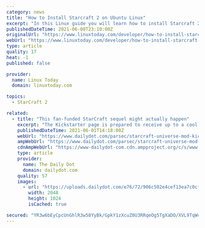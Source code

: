 ```yaml
---
category: news
title: "How to Install Starcraft 2 on Ubuntu Linux"
excerpt: "In this Linux guide you will learn how to install Starcraft 2 on Ubuntu Linux. The Starcraft 2 game has been released free of charge for anyone with registered Battle.net account. Before you proceed with the installation make sure that you have correctly ..."
publishedDateTime: 2021-06-08T23:10:00Z
originalUrl: "https://www.linuxtoday.com/developer/how-to-install-starcraft-2-on-ubuntu-linux-210606184502.html"
webUrl: "https://www.linuxtoday.com/developer/how-to-install-starcraft-2-on-ubuntu-linux-210606184502.html"
type: article
quality: 17
heat: -1
published: false

provider:
  name: Linux Today
  domain: linuxtoday.com

topics:
  - StarCraft 2

related:
  - title: "This fan-funded StarCraft sequel might actually happen"
    excerpt: "The Kickstarter page is prepared to receive up to a cool $1 million, in fact, from esager StarCraft fans: new storylines, explorable zones, and character models would come along with $25,000 or so."
    publishedDateTime: 2021-06-01T14:18:00Z
    webUrl: "https://www.dailydot.com/parsec/starcraft-universe-mod-kickstarter-blizzard/"
    ampWebUrl: "https://www.dailydot.com/parsec/starcraft-universe-mod-kickstarter-blizzard/?amp"
    cdnAmpWebUrl: "https://www-dailydot-com.cdn.ampproject.org/c/s/www.dailydot.com/parsec/starcraft-universe-mod-kickstarter-blizzard/?amp"
    type: article
    provider:
      name: The Daily Dot
      domain: dailydot.com
    quality: 57
    images:
      - url: "https://uploads.dailydot.com/e76/72/906c502e4cef13ea7c0cf54f7492de69.jpg?auto=compress%2Cformat&ixlib=php-3.3.0"
        width: 2048
        height: 1024
        isCached: true

secured: "YR3w6bEyCpcUnGhlR3w58YyBk/GpkY1zXcuZ0U3RRqeOg5TgXaDO/XVL9TqWcrAtifC+k+udv6FpVY5BPZNCz88CH2Q9X9eNMTNe3vnxHHLMbL2DQ40nmzXevRHMrC7Sx5/L/aJsNaFpg5W67XBpilovZ0XmoL8TFmtoLVkAYpB2ecEuZ87VJv+deSDP7ssh+RDKFeV7+X5+LBS0WA9jWkVDZx4NkBdTqhRbh2y8eUmTsArq5A1U+xEM/84MeOJEOcDupJK/ZhoViCo4X+veOojziCJgbIz4cRGHiCkNf9kJHH8SXG2/jdCTJAX91xATn1TyWoVxOmX/7vUbj2SRbI/RojGL1i/k89u20FKBNqg=;9M+4s9WsxQuoei07tHJ1Pg=="
---
```


